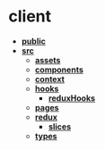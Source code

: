 <!-- generated by markdown-notes-tree -->

# client

<!-- optional markdown-notes-tree directory description starts here -->

<!-- optional markdown-notes-tree directory description ends here -->

- [**public**](public)
- [**src**](src)
    - [**assets**](src/assets)
    - [**components**](src/components)
    - [**context**](src/context)
    - [**hooks**](src/hooks)
        - [**reduxHooks**](src/hooks/reduxHooks)
    - [**pages**](src/pages)
    - [**redux**](src/redux)
        - [**slices**](src/redux/slices)
    - [**types**](src/types)
